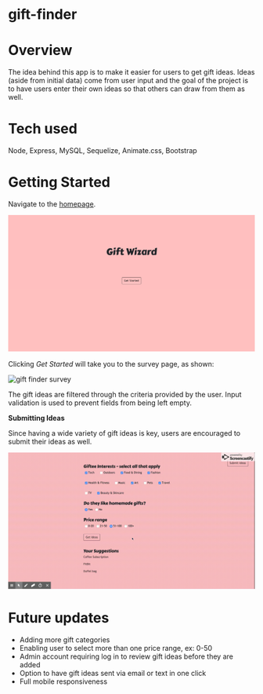 # gift-finder

# Overview
The idea behind this app is to make it easier for users to get gift ideas. Ideas (aside from initial data) come from user input and the goal of the project is to have users enter their own ideas so that others can draw from them as well.

# Tech used
Node, Express, MySQL, Sequelize, Animate.css, Bootstrap

# Getting Started

Navigate to the [homepage](https://giftwizard.herokuapp.com/).

![gift finder homepage](./images/gift-home.png)

Clicking *Get Started* will take you to the survey page, as shown:

![gift finder survey](./images/gift1.gif)

The gift ideas are filtered through the criteria provided by the user. Input validation is used to prevent fields from being left empty.

**Submitting Ideas**

Since having a wide variety of gift ideas is key, users are encouraged to submit their ideas as well.

![gift finder submit](./images/gift2.gif)

# Future updates
* Adding more gift categories
* Enabling user to select more than one price range, ex: 0-50
* Admin account requiring log in to review gift ideas before they are added
* Option to have gift ideas sent via email or text in one click
* Full mobile responsiveness